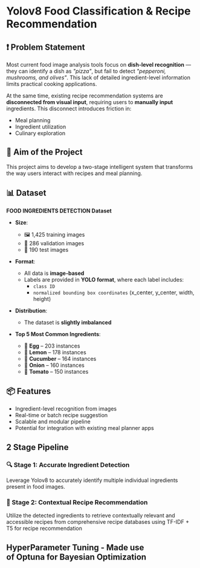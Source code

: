 # Yolov8 Food Classification & Recipe Recommendation

## ❗ Problem Statement

Most current food image analysis tools focus on **dish-level recognition** — they can identify a dish as *"pizza"*, but fail to detect *"pepperoni, mushrooms, and olives"*. This lack of detailed ingredient-level information limits practical cooking applications.

At the same time, existing recipe recommendation systems are **disconnected from visual input**, requiring users to **manually input** ingredients. This disconnect introduces friction in:

- Meal planning  
- Ingredient utilization  
- Culinary exploration

## 📌 Aim of the Project

This project aims to develop a two-stage intelligent system that transforms the way users interact with recipes and meal planning.

## 📊 Dataset

**FOOD INGREDIENTS DETECTION Dataset**

- **Size**:  
  - 🖼️ 1,425 training images  
  - 🧪 286 validation images  
  - 🧾 190 test images

- **Format**:  
  - All data is **image-based**  
  - Labels are provided in **YOLO format**, where each label includes:
    - `class ID`
    - `normalized bounding box coordinates` (x_center, y_center, width, height)

- **Distribution**:  
  - The dataset is **slightly imbalanced**

- **Top 5 Most Common Ingredients**:
  - 🥚 **Egg** – 203 instances  
  - 🍋 **Lemon** – 178 instances  
  - 🥒 **Cucumber** – 164 instances  
  - 🧅 **Onion** – 160 instances  
  - 🍅 **Tomato** – 150 instances

## 📦 Features

- Ingredient-level recognition from images  
- Real-time or batch recipe suggestion  
- Scalable and modular pipeline  
- Potential for integration with existing meal planner apps

## 2 Stage Pipeline

### 🔍 Stage 1: Accurate Ingredient Detection  
Leverage Yolov8 to accurately identify multiple individual ingredients present in food images.

### 📖 Stage 2: Contextual Recipe Recommendation  
Utilize the detected ingredients to retrieve contextually relevant and accessible recipes from comprehensive recipe databases using TF-IDF + T5 for recipe recommendation

## HyperParameter Tuning - Made use of Optuna for Bayesian Optimization
